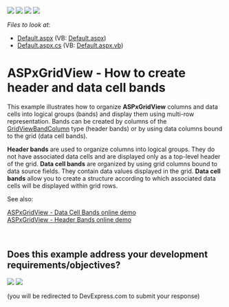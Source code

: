 <!-- default badges list -->
![](https://img.shields.io/endpoint?url=https://codecentral.devexpress.com/api/v1/VersionRange/128533681/16.1.5%2B)
[![](https://img.shields.io/badge/Open_in_DevExpress_Support_Center-FF7200?style=flat-square&logo=DevExpress&logoColor=white)](https://supportcenter.devexpress.com/ticket/details/T399420)
[![](https://img.shields.io/badge/📖_How_to_use_DevExpress_Examples-e9f6fc?style=flat-square)](https://docs.devexpress.com/GeneralInformation/403183)
[![](https://img.shields.io/badge/💬_Leave_Feedback-feecdd?style=flat-square)](#does-this-example-address-your-development-requirementsobjectives)
<!-- default badges end -->
<!-- default file list -->
*Files to look at*:

* [Default.aspx](./CS/Default.aspx) (VB: [Default.aspx](./VB/Default.aspx))
* [Default.aspx.cs](./CS/Default.aspx.cs) (VB: [Default.aspx.vb](./VB/Default.aspx.vb))
<!-- default file list end -->
# ASPxGridView - How to create header and data cell bands


<p>This example illustrates how to organize <strong>ASPxGridView</strong> columns and data cells into logical groups (bands) and display them using multi-row representation. Bands can be created by columns of the <a href="http://help.devexpress.com/#AspNet/clsDevExpressWebGridViewBandColumntopic">GridViewBandColumn</a> type (header bands) or by using data columns bound to the grid (data cell bands). </p>
<p><strong>Header bands</strong> are used to organize columns into logical groups. They do not have associated data cells and are displayed only as a top-level header of the grid. <strong>Data cell bands</strong> are organized by using grid columns bound to data source fields. They contain data values displayed in the grid. <strong>Data cell bands</strong> allow you to create a structure according to which associated data cells will be displayed within grid rows.</p>
<p>See also:</p>
<p><a href="https://demos.devexpress.com/ASPxGridViewDemos/Columns/DataCellBands.aspx">ASPxGridView - Data Cell Bands online demo</a><br><a href="https://demos.devexpress.com/ASPxGridViewDemos/Columns/Bands.aspx">ASPxGridView - Header Bands online demo</a></p>

<br/>


<!-- feedback -->
## Does this example address your development requirements/objectives?

[<img src="https://www.devexpress.com/support/examples/i/yes-button.svg"/>](https://www.devexpress.com/support/examples/survey.xml?utm_source=github&utm_campaign=aspxgridview-how-to-create-header-and-data-cell-bands-t399420&~~~was_helpful=yes) [<img src="https://www.devexpress.com/support/examples/i/no-button.svg"/>](https://www.devexpress.com/support/examples/survey.xml?utm_source=github&utm_campaign=aspxgridview-how-to-create-header-and-data-cell-bands-t399420&~~~was_helpful=no)

(you will be redirected to DevExpress.com to submit your response)
<!-- feedback end -->
